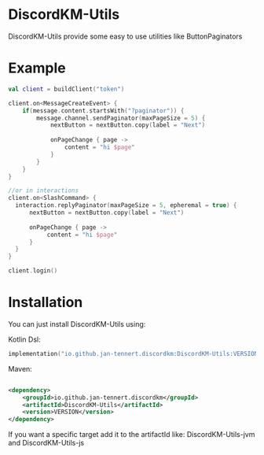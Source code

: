 # DiscordKM-Utils

DiscordKM-Utils provide some easy to use utilities like ButtonPaginators


# Example

```kotlin
val client = buildClient("token")

client.on<MessageCreateEvent> {
    if(message.content.startsWith("?paginator")) {
        message.channel.sendPaginator(maxPageSize = 5) {
            nextButton = nextButton.copy(label = "Next")
            
            onPageChange { page ->
                content = "hi $page"
            }
        }
    }
}

//or in interactions
client.on<SlashCommand> {
  interaction.replyPaginator(maxPageSize = 5, epheremal = true) {
      nextButton = nextButton.copy(label = "Next")
            
      onPageChange { page ->
           content = "hi $page"
      }
  }
}

client.login()
```

# Installation

You can just install DiscordKM-Utils using:

Kotlin Dsl:

```kotlin
implementation("io.github.jan-tennert.discordkm:DiscordKM-Utils:VERSION")
```

Maven:

```xml

<dependency>
    <groupId>io.github.jan-tennert.discordkm</groupId>
    <artifactId>DiscordKM-Utils</artifactId>
    <version>VERSION</version>
</dependency>
```

If you want a specific target add it to the artifactId like: DiscordKM-Utils-jvm and DiscordKM-Utils-js
